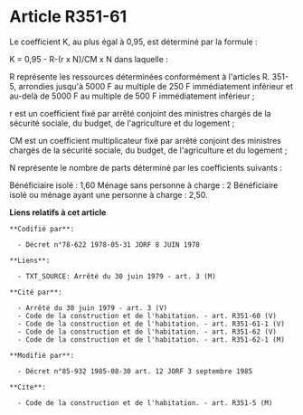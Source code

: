 # Article R351-61

Le coefficient K, au plus égal à 0,95, est déterminé par  la formule :

K = 0,95 - R-(r x N)/CM x N        dans laquelle :

R représente les ressources déterminées conformément à l'articles R. 351-5, arrondies jusqu'à 5000 F au multiple de 250 F
immédiatement inférieur et au-delà de 5000 F au multiple de 500 F immédiatement inférieur ;

r est un coefficient fixé par arrêté conjoint des ministres chargés de la sécurité sociale, du budget, de l'agriculture et du
logement ;

CM est un coefficient multiplicateur fixé par arrêté conjoint des ministres chargés de la sécurité sociale, du budget, de
l'agriculture et du logement ;

N représente le nombre de parts déterminé par les coefficients suivants :

Bénéficiaire isolé :                            1,60        Ménage sans personne à charge :                 2
Bénéficiaire isolé ou ménage ayant une        personne à charge :                             2,50.

**Liens relatifs à cet article**

	**Codifié par**:

	  - Décret n°78-622 1978-05-31 JORF 8 JUIN 1978

	**Liens**:

	  - TXT_SOURCE: Arrêté du 30 juin 1979 - art. 3 (M)

	**Cité par**:

	  - Arrêté du 30 juin 1979 - art. 3 (V)
	  - Code de la construction et de l'habitation. - art. R351-60 (V)
	  - Code de la construction et de l'habitation. - art. R351-61-1 (V)
	  - Code de la construction et de l'habitation. - art. R351-62 (V)
	  - Code de la construction et de l'habitation. - art. R351-62-1 (M)

	**Modifié par**:

	  - Décret n°85-932 1985-08-30 art. 12 JORF 3 septembre 1985

	**Cite**:

	  - Code de la construction et de l'habitation. - art. R351-5 (M)
